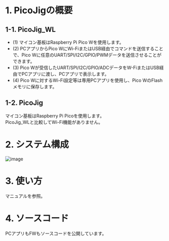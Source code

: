 # 1. PicoJigの概要  
## 1-1. PicoJig_WL  
- (1) マイコン基板はRaspberry Pi Pico Wを使用します。   
- (2) PCアプリからPico WにWi-FiまたはUSB経由でコマンドを送信することで、Pico Wに任意のUART/SPI/I2C/GPIO/PWMデータを送信させることができます。 
- (3) Pico Wが受信したUART/SPI/I2C/GPIO/ADCデータをW-FiまたはUSB経由でPCアプリに渡し、PCアプリで表示します。
- (4) Pico Wに対するWi-Fi設定等は専用PCアプリを使用し、Pico WのFlashメモリに保存します。
  
## 1-2. PicoJig  
マイコン基板はRaspberry Pi Picoを使用します。  
PicoJig_WLと比較してWi-Fi機能がありません。      

# 2. システム構成    
  
![image](https://github.com/user-attachments/assets/e0c38d6b-b5d4-4417-8f48-5e3670726e59)  
  
# 3. 使い方
マニュアルを参照。

# 4. ソースコード  
PCアプリもFWもソースコードを公開しています。  
